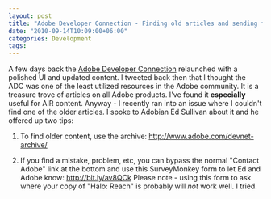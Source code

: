 ```yaml
---
layout: post
title: "Adobe Developer Connection - Finding old articles and sending feedback"
date: "2010-09-14T10:09:00+06:00"
categories: Development 
tags: 
---
```


A few days back the <a href="http://www.adobe.com/devnet.html">Adobe Developer Connection</a> relaunched with a polished UI and updated content. I tweeted back then that I thought the ADC was one of the least utilized resources in the Adobe community. It is a treasure trove of articles on all Adobe products. I've found it <b>especially</b> useful for AIR content. Anyway - I recently ran into an issue where I couldn't find one of the older articles. I spoke to Adobian Ed Sullivan about it and he offered up two tips:

1) To find older content, use the archive: <a href="http://www.adobe.com/devnet-archive/">http://www.adobe.com/devnet-archive/</a>

2) If you find a mistake, problem, etc, you can bypass the normal "Contact Adobe" link at the bottom and use this SurveyMonkey form to let Ed and Adobe know: <a href="http://bit.ly/av8QCk">http://bit.ly/av8QCk</a> Please note - using this form to ask where your copy of "Halo: Reach" is probably will <i>not</i> work well. I tried.